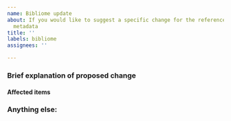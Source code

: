 ```yaml
---
name: Bibliome update
about: If you would like to suggest a specific change for the reference/works cited
  metadata
title: ''
labels: bibliome
assignees: ''

---
```


<!-- Note: Please search to see if the suggestion already exists for the change you wish to suggest. -->
<!-- Make sure you use the latest RBC-GEM version. -->
### Brief explanation of proposed change
<!-- Please include an explanation of the change to be made. Try to be as concise as possible in this section, and elaborate as needed in the "Anything else" section below.

Example:

Inclusion of additional references for G6PD. Studies explore G6PD-deficient RBCs

PMID or DOI | Explanation | Title
---|---|---
PMID:16888458  | Important (possibly first) human study highlighting "G6PD-deficient individuals are able to perform short- and long-duration acute exercise without experiencing greater oxidative stress than non-G6PD-deficient individuals. Findings demonstrate "that despite the theoretically lower capacity of G6PD-deficient individuals to resist perturbations in their redox status, they are not more susceptible to oxidative stress" | Exercise-induced oxidative stress in G6PD-deficient individuals
PMID:19997026 | Follow-up study with additional results complimenting **PMID:16888458** | Comparison between glucose-6-phosphate dehydrogenase-deficient and normal individuals after eccentric exercise
 -->

#### Affected items
<!-- The PubMed ID or the DOI for the reference to be added/modified. Preferably, both can be supplied. If neither can be supplied, provide another method of access for the reference and a brief explanation for alternate access method.  If multiple articles are included in the change, consider using a table or a numerated list.

Entry | Type | PubMed ID  or DOI
---|---|---
G6PD | Gene | pubmed:16888458;pubmed:19997026
-->

### Anything else:
<!--
Links? References? Additional explanations? Anything that will give us more context about the proposed reference that you'd like to add/remove!
-->
